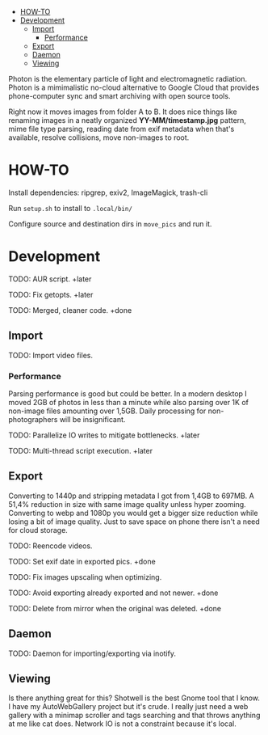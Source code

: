 
<!-- TOC GitLab -->

- [HOW-TO](#how-to)
- [Development](#development)
    - [Import](#import)
        - [Performance](#performance)
    - [Export](#export)
    - [Daemon](#daemon)
    - [Viewing](#viewing)

<!-- /TOC -->

Photon is the elementary particle of light and electromagnetic radiation. Photon is a mimimalistic no-cloud alternative to Google Cloud that provides phone-computer sync and smart archiving with open source tools.

Right now it moves images from folder A to B. It does nice things like renaming images in a neatly organized **YY-MM/timestamp.jpg** pattern, mime file type parsing, reading date from exif metadata when that's available, resolve collisions, move non-images to root.

# HOW-TO
Install dependencies: ripgrep, exiv2, ImageMagick, trash-cli

Run `setup.sh` to install to `.local/bin/`

Configure source and destination dirs in `move_pics` and run it.

# Development
TODO: AUR script. +later

TODO: Fix getopts. +later

TODO: Merged, cleaner code. +done

## Import
TODO: Import video files.

### Performance
Parsing performance is good but could be better. In a modern desktop I moved 2GB of photos in less than a minute while also parsing over 1K of non-image files amounting over 1,5GB. Daily processing for non-photographers will be insignificant.

TODO: Parallelize IO writes to mitigate bottlenecks. +later

TODO: Multi-thread script execution. +later

## Export
Converting to 1440p and stripping metadata I got from 1,4GB to 697MB. A 51,4% reduction in size with same image quality unless hyper zooming. Converting to webp and 1080p you would get a bigger size reduction while losing a bit of image quality. Just to save space on phone there isn't a need for cloud storage.

TODO: Reencode videos.

TODO: Set exif date in exported pics. +done

TODO: Fix images upscaling when optimizing.

TODO: Avoid exporting already exported and not newer. +done

TODO: Delete from mirror when the original was deleted. +done

## Daemon
TODO: Daemon for importing/exporting via inotify.

## Viewing
Is there anything great for this? Shotwell is the best Gnome tool that I know. I have my AutoWebGallery project but it's crude. I really just need a web gallery with a minimap scroller and tags searching and that throws anything at me like cat does. Network IO is not a constraint because it's local.

